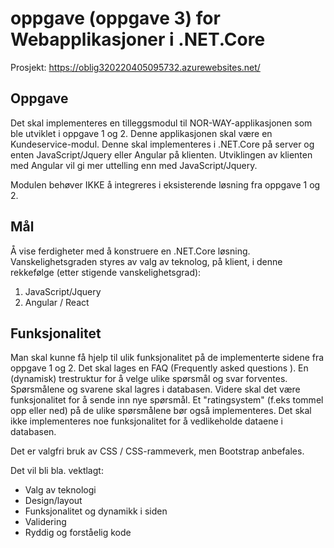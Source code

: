 # oppgave (oppgave 3) for Webapplikasjoner i .NET.Core

Prosjekt: https://oblig320220405095732.azurewebsites.net/

## Oppgave
Det skal implementeres en tilleggsmodul til NOR-WAY-applikasjonen som ble utviklet i oppgave 1 og 2. 
Denne applikasjonen skal være en Kundeservice-modul. Denne skal implementeres i .NET.Core på server og enten JavaScript/Jquery eller Angular på klienten. 
Utviklingen av klienten med Angular vil gi mer uttelling enn med JavaScript/Jquery. 

Modulen behøver IKKE å integreres i eksisterende løsning fra oppgave 1 og 2.

## Mål
Å vise ferdigheter med å konstruere en .NET.Core løsning. <br>
Vanskelighetsgraden styres av valg av teknolog, på klient, i denne rekkefølge (etter stigende vanskelighetsgrad):
1. JavaScript/Jquery
2. Angular / React

## Funksjonalitet
Man skal kunne få hjelp til ulik funksjonalitet på de implementerte sidene fra oppgave 1 og 2. 
Det skal lages en FAQ (Frequently asked questions ). En (dynamisk) trestruktur for å velge ulike spørsmål og svar forventes. 
Spørsmålene og svarene skal lagres i databasen. Videre skal det være funksjonalitet for å sende inn nye spørsmål. 
Et "ratingsystem" (f.eks tommel opp eller ned) på de ulike spørsmålene bør også implementeres. 
Det skal ikke implementeres noe funksjonalitet for å vedlikeholde dataene i databasen.

Det er valgfri bruk av CSS / CSS-rammeverk,  men Bootstrap anbefales.

Det vil bli bla. vektlagt:
* Valg av teknologi
* Design/layout
* Funksjonalitet og dynamikk i siden
* Validering
* Ryddig og forståelig kode

